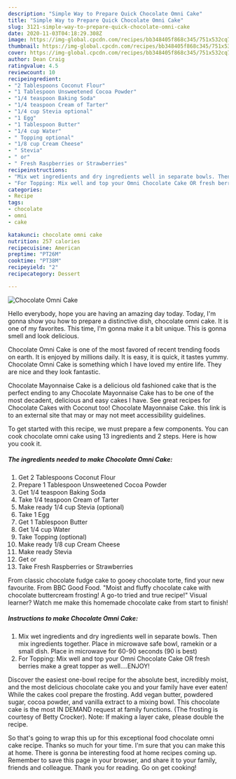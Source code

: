 ```yaml
---
description: "Simple Way to Prepare Quick Chocolate Omni Cake"
title: "Simple Way to Prepare Quick Chocolate Omni Cake"
slug: 3121-simple-way-to-prepare-quick-chocolate-omni-cake
date: 2020-11-03T04:18:29.308Z
image: https://img-global.cpcdn.com/recipes/bb348405f868c345/751x532cq70/chocolate-omni-cake-recipe-main-photo.jpg
thumbnail: https://img-global.cpcdn.com/recipes/bb348405f868c345/751x532cq70/chocolate-omni-cake-recipe-main-photo.jpg
cover: https://img-global.cpcdn.com/recipes/bb348405f868c345/751x532cq70/chocolate-omni-cake-recipe-main-photo.jpg
author: Dean Craig
ratingvalue: 4.5
reviewcount: 10
recipeingredient:
- "2 Tablespoons Coconut Flour"
- "1 Tablespoon Unsweetened Cocoa Powder"
- "1/4 teaspoon Baking Soda"
- "1/4 teaspoon Cream of Tarter"
- "1/4 cup Stevia optional"
- "1 Egg"
- "1 Tablespoon Butter"
- "1/4 cup Water"
- " Topping optional"
- "1/8 cup Cream Cheese"
- " Stevia"
- " or"
- " Fresh Raspberries or Strawberries"
recipeinstructions:
- "Mix wet ingredients and dry ingredients well in separate bowls. Then mix ingredients together. Place in microwave safe bowl, ramekin or a small dish. Place in microwave for 60-90 seconds (90 is best)"
- "For Topping: Mix well and top your Omni Chocolate Cake OR fresh berries make a great topper as well....ENJOY!"
categories:
- Recipe
tags:
- chocolate
- omni
- cake

katakunci: chocolate omni cake 
nutrition: 257 calories
recipecuisine: American
preptime: "PT26M"
cooktime: "PT38M"
recipeyield: "2"
recipecategory: Dessert

---
```



![Chocolate Omni Cake](https://img-global.cpcdn.com/recipes/bb348405f868c345/751x532cq70/chocolate-omni-cake-recipe-main-photo.jpg)

Hello everybody, hope you are having an amazing day today. Today, I'm gonna show you how to prepare a distinctive dish, chocolate omni cake. It is one of my favorites. This time, I'm gonna make it a bit unique. This is gonna smell and look delicious.

Chocolate Omni Cake is one of the most favored of recent trending foods on earth. It is enjoyed by millions daily. It is easy, it is quick, it tastes yummy. Chocolate Omni Cake is something which I have loved my entire life. They are nice and they look fantastic.

Chocolate Mayonnaise Cake is a delicious old fashioned cake that is the perfect ending to any Chocolate Mayonnaise Cake has to be one of the most decadent, delicious and easy cakes I have. See great recipes for Chocolate Cakes with Coconut too! Chocolate Mayonnaise Cake. this link is to an external site that may or may not meet accessibility guidelines.


To get started with this recipe, we must prepare a few components. You can cook chocolate omni cake using 13 ingredients and 2 steps. Here is how you cook it.

<!--inarticleads1-->

##### The ingredients needed to make Chocolate Omni Cake:

1. Get 2 Tablespoons Coconut Flour
1. Prepare 1 Tablespoon Unsweetened Cocoa Powder
1. Get 1/4 teaspoon Baking Soda
1. Take 1/4 teaspoon Cream of Tarter
1. Make ready 1/4 cup Stevia (optional)
1. Take 1 Egg
1. Get 1 Tablespoon Butter
1. Get 1/4 cup Water
1. Take  Topping (optional)
1. Make ready 1/8 cup Cream Cheese
1. Make ready  Stevia
1. Get  or
1. Take  Fresh Raspberries or Strawberries


From classic chocolate fudge cake to gooey chocolate torte, find your new favourite. From BBC Good Food. &#34;Moist and fluffy chocolate cake with chocolate buttercream frosting! A go-to tried and true recipe!&#34; Visual learner? Watch me make this homemade chocolate cake from start to finish! 

<!--inarticleads2-->

##### Instructions to make Chocolate Omni Cake:

1. Mix wet ingredients and dry ingredients well in separate bowls. Then mix ingredients together. Place in microwave safe bowl, ramekin or a small dish. Place in microwave for 60-90 seconds (90 is best)
1. For Topping: Mix well and top your Omni Chocolate Cake OR fresh berries make a great topper as well....ENJOY!


Discover the easiest one-bowl recipe for the absolute best, incredibly moist, and the most delicious chocolate cake you and your family have ever eaten! While the cakes cool prepare the frosting. Add vegan butter, powdered sugar, cocoa powder, and vanilla extract to a mixing bowl. This chocolate cake is the most IN DEMAND request at family functions. (The frosting is courtesy of Betty Crocker). Note: If making a layer cake, please double the recipe. 

So that's going to wrap this up for this exceptional food chocolate omni cake recipe. Thanks so much for your time. I'm sure that you can make this at home. There is gonna be interesting food at home recipes coming up. Remember to save this page in your browser, and share it to your family, friends and colleague. Thank you for reading. Go on get cooking!
